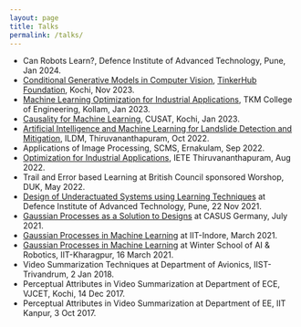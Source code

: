 ```yaml
---
layout: page
title: Talks
permalink: /talks/
---
```

  * Can Robots Learn?, Defence Institute of Advanced Technology, Pune, Jan 2024.
  * [Conditional Generative Models in Computer Vision](https://www.youtube.com/watch?v=P5IlsOegvSU&t=33s), [TinkerHub Foundation](https://www.tinkerhub.org/gen-ai-conference), Kochi, Nov 2023.
  * [Machine Learning Optimization for Industrial Applications](https://www.tkmce.ac.in/news.php?id=95), TKM College of Engineering, Kollam, Jan 2023.
  * [Causality for Machine Learning](https://dca.cusat.ac.in/explainableaifdp/), CUSAT, Kochi, Jan 2023.
  * [Artificial Intelligence and Machine Learning for Landslide Detection and Mitigation](https://iclrrildm.in/submission/), ILDM, Thiruvananthapuram, Oct 2022.
  * Applications of Image Processing, SCMS, Ernakulam, Sep 2022.
  * [Optimization for Industrial Applications](http://www.ietetvm.org/downloads/fdp_schedule.pdf), IETE Thiruvananthapuram, Aug 2022.
  * Trail and Error based Learning at British Council sponsored Worshop, DUK, May 2022.
  * [Design of Underactuated Systems using Learning Techniques](https://www.diat.ac.in/about-diat/conference-and-events/) at Defence Institute of Advanced Technology, Pune, 22 Nov 2021.
  * [Gaussian Processes as a Solution to Designs](https://www.casus.science/events/gaussian-processes-as-a-solution-to-designs-by-sinnu-susan-thomas/) at CASUS Germany, July 2021.
  * [Gaussian Processes in Machine Learning](https://www.google.com/url?sa=t&rct=j&q=&esrc=s&source=web&cd=&cad=rja&uact=8&ved=2ahUKEwjmkY2M247vAhVDXSsKHSDkDeAQFjABegQIAhAD&url=https%3A%2F%2Fwww.iiti.ac.in%2Fpublic%2Fstorage%2Fevents%2Ffeb2021%2FQIP-MATHOPT21_26feb.pdf&usg=AOvVaw2CHa2BUIrKYPeesjk5wUk4) at IIT-Indore, March 2021.
  * [Gaussian Processes in Machine Learning](https://www.youtube.com/watch?v=UWH8_-njdaA) at Winter School of AI & Robotics, IIT-Kharagpur, 16 March 2021.
  * Video Summarization Techniques at Department of Avionics, IIST-Trivandrum, 2 Jan 2018.
  * Perceptual Attributes in Video Summarization at Department of ECE, VJCET, Kochi, 14 Dec 2017.
  * Perceptual Attributes in Video Summarization at Department of EE, IIT Kanpur, 3 Oct 2017.
